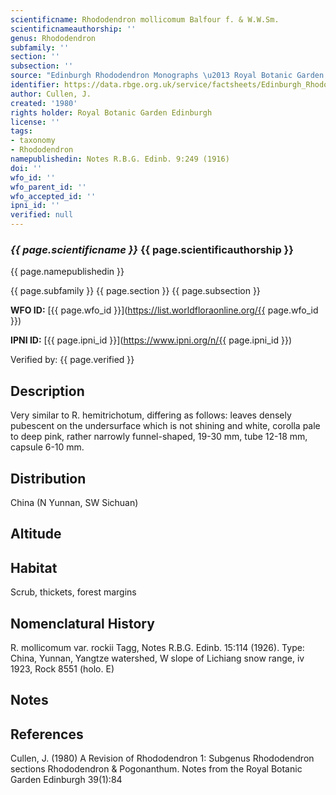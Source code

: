 ```yaml
---
scientificname: Rhododendron mollicomum Balfour f. & W.W.Sm.
scientificnameauthorship: ''
genus: Rhododendron
subfamily: ''
section: ''
subsection: ''
source: "Edinburgh Rhododendron Monographs \u2013 Royal Botanic Garden Edinburgh"
identifier: https://data.rbge.org.uk/service/factsheets/Edinburgh_Rhododendron_Monographs.xhtml
author: Cullen, J.
created: '1980'
rights holder: Royal Botanic Garden Edinburgh
license: ''
tags:
- taxonomy
- Rhododendron
namepublishedin: Notes R.B.G. Edinb. 9:249 (1916)
doi: ''
wfo_id: ''
wfo_parent_id: ''
wfo_accepted_id: ''
ipni_id: ''
verified: null
---
```

### _{{ page.scientificname }}_ {{ page.scientificauthorship }}
 {{ page.namepublishedin }}

{{ page.subfamily }} {{ page.section }} {{ page.subsection }}

**WFO ID:** [{{ page.wfo_id }}](https://list.worldfloraonline.org/{{ page.wfo_id }})

**IPNI ID:** [{{ page.ipni_id }}](https://www.ipni.org/n/{{ page.ipni_id }})

Verified by: {{ page.verified }}



## Description
Very similar to R. hemitrichotum, differing as follows: leaves densely pubescent on the undersurface which is not shining and white, corolla pale to deep pink, rather narrowly funnel-shaped, 19-30 mm, tube 12-18 mm, capsule 6-10 mm.

## Distribution
China (N Yunnan, SW Sichuan)

## Altitude


## Habitat
Scrub, thickets, forest margins

## Nomenclatural History
R. mollicomum var. rockii Tagg, Notes R.B.G. Edinb. 15:114 (1926). Type: China, Yunnan, Yangtze watershed, W slope of Lichiang snow range, iv 1923, Rock 8551 (holo. E)
                       
## Notes


## References

Cullen, J. (1980) A Revision of Rhododendron 1: Subgenus Rhododendron sections Rhododendron & Pogonanthum. Notes from the Royal Botanic Garden Edinburgh 39(1):84
